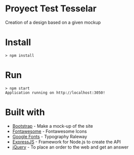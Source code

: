 # Proyect Test Tesselar

Creation of a design based on a given mockup

# Install   
    > npm install
    
# Run
    
    > npm start
    Application running on http://localhost:3050!

# Built with

* [Bootstrap](https://getbootstrap.com/docs/4.2/getting-started/introduction/) - Make a mock-up of the site
* [Fontawesome](https://fontawesome.com/icons?d=gallery&m=free) - Fontawesome Icons
* [Google Fonts](https://fonts.google.com/specimen/Raleway?selection.family=Raleway) - Typography Raleway
* [ExpressJS](https://expressjs.com/en/starter/hello-world.html) - Framework for Node.js to create the API
* [jQuery](https://code.jquery.com/jquery-3.3.1.min.js) - To place an order to the web and get an answer


